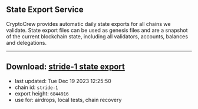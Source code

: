 ## State Export Service
CryptoCrew provides automatic daily state exports for all chains we validate. State export files can be used as genesis files and are a snapshot of the current blockchain state, including all validators, accounts, balances and delegations.

---
**Download: [stride-1 state export](https://dl.ccvalidators.com/SERVICE/stride/stride-1_export_6844916.json)**
---

- last updated: Tue Dec 19 2023 12:25:50
- chain id: `stride-1`
- export height: `6844916`
- use for: airdrops, local tests, chain recovery
